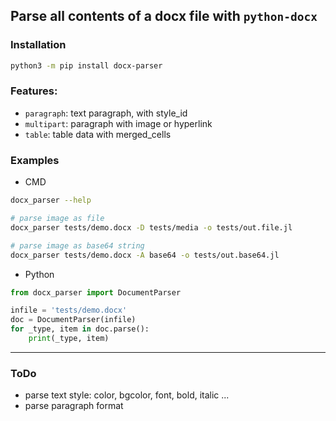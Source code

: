 ## Parse all contents of a docx file with `python-docx`

### Installation
```bash
python3 -m pip install docx-parser
```

### Features:
- `paragraph`: text paragraph, with style_id
- `multipart`: paragraph with image or hyperlink
- `table`: table data with merged_cells

### Examples
- CMD
```bash
docx_parser --help

# parse image as file
docx_parser tests/demo.docx -D tests/media -o tests/out.file.jl

# parse image as base64 string
docx_parser tests/demo.docx -A base64 -o tests/out.base64.jl
```
- Python
```python
from docx_parser import DocumentParser

infile = 'tests/demo.docx'
doc = DocumentParser(infile)
for _type, item in doc.parse():
    print(_type, item)
```
---

### ToDo
- parse text style: color, bgcolor, font, bold, italic ...
- parse paragraph format
